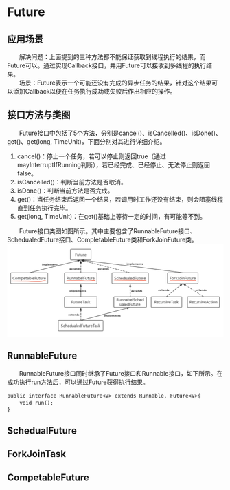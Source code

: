 # Future
## 应用场景  
&emsp;&emsp;解决问题：上面提到的三种方法都不能保证获取到线程执行的结果，而Future可以。通过实现Callback接口，并用Future可以接收到多线程的执行结果。  
&emsp;&emsp;场景：Future表示一个可能还没有完成的异步任务的结果，针对这个结果可以添加Callback以便在任务执行成功或失败后作出相应的操作。
## 接口方法与类图
&emsp;&emsp;Future接口中包括了5个方法，分别是cancel()、isCancelled()、isDone()、get()、get(long, TimeUnit)，下面分别对其进行详细介绍。
1) cancel()：停止一个任务，若可以停止则返回true（通过mayInterruptIfRunning判断），若已经完成、已经停止、无法停止则返回false。
2) isCancelled()：判断当前方法是否取消。
3) isDone()：判断当前方法是否完成。
4) get()：当任务结束后返回一个结果，若调用时工作还没有结束，则会阻塞线程直到任务执行完毕。
5) get(long, TimeUnit)：在get()基础上等待一定的时间，有可能等不到。  

&emsp;&emsp;Future接口类图如图所示。其中主要包含了RunnableFuture接口、SchedualedFuture接口、CompletableFuture类和ForkJoinFuture类。  
![image](https://github.com/xyhvictor/JavaStudying/blob/main/pic/Future.png)  
## RunnableFuture
&emsp;&emsp;RunnableFuture接口同时继承了Future接口和Runnable接口，如下所示。在成功执行run方法后，可以通过Future获得执行结果。
```
public interface RunnableFuture<V> extends Runnable, Future<V>{
    void run();
}
```
## SchedualFuture
## ForkJoinTask
## CompetableFuture
